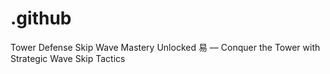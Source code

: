 # .github
Tower Defense Skip Wave Mastery Unlocked 易 — Conquer the Tower with Strategic Wave Skip Tactics
